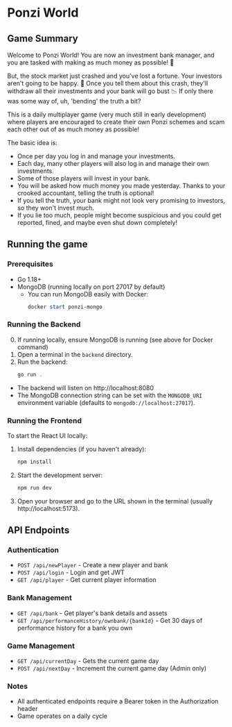 # Ponzi World

## Game Summary

Welcome to Ponzi World! You are now an investment bank manager, and you are tasked with making as much money as possible! 🤑

But, the stock market just crashed and you've lost a fortune. Your investors aren't going to be happy. 😬 Once you tell them about this crash, they'll withdraw all their investments and your bank will go bust 📉 If  only there was some way of, uh, 'bending' the truth a bit?

This is a daily multiplayer game (very much still in early development) where players are encouraged to create their own Ponzi schemes and scam each other out of as much money as possible!

The basic idea is:
- Once per day you log in and manage your investments.
- Each day, many other players will also log in and manage their own investments.
- Some of those players will invest in your bank.
- You will be asked how much money you made yesterday. Thanks to your crooked accountant, telling the truth is optional!
- If you tell the truth, your bank might not look very promising to investors, so they won't invest much.
- If you lie too much, people might become suspicious and you could get reported, fined, and maybe even shut down completely!

## Running the game

### Prerequisites
- Go 1.18+
- MongoDB (running locally on port 27017 by default)
  - You can run MongoDB easily with Docker:
    ```powershell
    docker start ponzi-mongo
    ```

### Running the Backend

0. If running locally, ensure MongoDB is running (see above for Docker command)
1. Open a terminal in the `backend` directory.
2. Run the backend:
   ```powershell
   go run .
   ```

- The backend will listen on http://localhost:8080
- The MongoDB connection string can be set with the `MONGODB_URI` environment variable (defaults to `mongodb://localhost:27017`).

### Running the Frontend

To start the React UI locally:

1. Install dependencies (if you haven't already):
   ```powershell
   npm install
   ```
2. Start the development server:
   ```powershell
   npm run dev
   ```
3. Open your browser and go to the URL shown in the terminal (usually http://localhost:5173).

## API Endpoints

### Authentication
- `POST /api/newPlayer` - Create a new player and bank
- `POST /api/login` - Login and get JWT
- `GET /api/player` - Get current player information

### Bank Management
- `GET /api/bank` - Get player's bank details and assets
- `GET /api/performanceHistory/ownbank/{bankId}` - Get 30 days of performance history for a bank you own

### Game Management
- `GET /api/currentDay` - Gets the current game day
- `POST /api/nextDay` - Increment the current game day (Admin only)

### Notes
- All authenticated endpoints require a Bearer token in the Authorization header
- Game operates on a daily cycle
